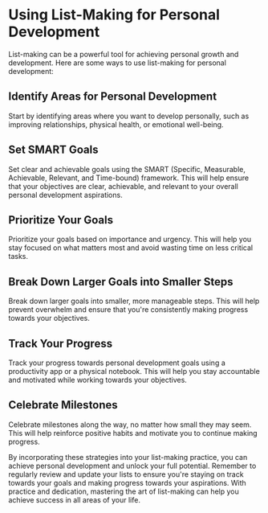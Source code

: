 Using List-Making for Personal Development
==============================================================================================

List-making can be a powerful tool for achieving personal growth and development. Here are some ways to use list-making for personal development:

Identify Areas for Personal Development
---------------------------------------

Start by identifying areas where you want to develop personally, such as improving relationships, physical health, or emotional well-being.

Set SMART Goals
---------------

Set clear and achievable goals using the SMART (Specific, Measurable, Achievable, Relevant, and Time-bound) framework. This will help ensure that your objectives are clear, achievable, and relevant to your overall personal development aspirations.

Prioritize Your Goals
---------------------

Prioritize your goals based on importance and urgency. This will help you stay focused on what matters most and avoid wasting time on less critical tasks.

Break Down Larger Goals into Smaller Steps
------------------------------------------

Break down larger goals into smaller, more manageable steps. This will help prevent overwhelm and ensure that you're consistently making progress towards your objectives.

Track Your Progress
-------------------

Track your progress towards personal development goals using a productivity app or a physical notebook. This will help you stay accountable and motivated while working towards your objectives.

Celebrate Milestones
--------------------

Celebrate milestones along the way, no matter how small they may seem. This will help reinforce positive habits and motivate you to continue making progress.

By incorporating these strategies into your list-making practice, you can achieve personal development and unlock your full potential. Remember to regularly review and update your lists to ensure you're staying on track towards your goals and making progress towards your aspirations. With practice and dedication, mastering the art of list-making can help you achieve success in all areas of your life.
